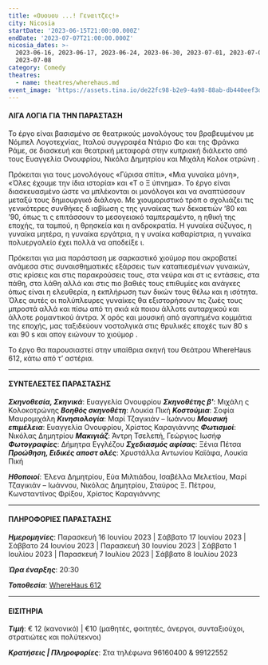 ```yaml
---
title: «Ουουου ...! Γεναιτζες!»
city: Nicosia
startDate: '2023-06-15T21:00:00.000Z'
endDate: '2023-07-07T21:00:00.000Z'
nicosia_dates: >-
  2023-06-16, 2023-06-17, 2023-06-24, 2023-06-30, 2023-07-01, 2023-07-07,
  2023-07-08
category: Comedy
theatres:
  - name: theatres/wherehaus.md
event_image: 'https://assets.tina.io/de22fc98-b2e9-4a98-88ab-db440eef3dc1/Ouu genetzes.jpg'
---
```


#### ΛΙΓΑ ΛΟΓΙΑ ΓΙΑ ΤΗΝ ΠΑΡΑΣΤΑΣΗ

Το έργο είναι βασισμένο σε θεατρικούς μονολόγους του βραβευμένου με Νόμπελ Λογοτεχνίας, Ιταλού
συγγραφέα Ντάριο Φο και της Φράνκα Ράμε, σε διασκευή και θεατρική μεταφορά στην κυπριακή διάλεκτο
από τους Ευαγγελία Ονουφρίου,	Νικόλα Δημητρίου	και Μιχάλη Κολοκ	οτρώνη .

Πρόκειται για τους μονολόγους «Γύρισα σπίτι», «Μια γυναίκα μόνη», «Όλες έχουμε την ίδια ιστορία» και «Τ	ο
Ξ ύπνημα». Το έργο είναι διασκευασμένο ώστε να μπλέκονται οι μονόλογοι και να αναπτύσσουν μεταξύ τους
δημιουργικό διάλογο. Με χιουμοριστικό τρόπ	ο σχολιάζει τις γενικότερες συνθήκες δ	ιαβίωση ς της γυναίκας των δεκαετιών ‘80 και ’90, όπως τι	ς επιτάσσουν το μεσογειακό ταμπεραμέντο,	η ηθική της εποχής, τα ταμπού, η
θρησκεία και η ανδροκρατία. Η γυναίκα σύζυγος, η γυναίκα μητέρα, η γυναίκα εργάτρια, η γ	υναίκα καθαρίστρια, η γυναίκα πολυεργαλείο έχει πολλά να αποδείξε	ι.

Πρόκειται για μια παράσταση με σαρκαστικό χιούμορ που ακροβατεί ανάμεσα στις συναισθηματικές εξάρσεις
των καταπιεσμένων γυναικών, στις κρίσεις και στις παρακρούσεις τους, στα νεύρα και στ	ις εντάσεις, στα πάθη,
στα λάθη αλλά και στις πιο βαθιές τους επιθυμίες και ανάγκες όπως είναι η ελευθερία, η εκπλήρωση των δικών
τους θέλω και η ισότητα. Όλες αυτές οι πολύπλευρες γυναίκες θα εξιστορήσουν τις ζωές τους μπροστά αλλά και
πίσω από τη σκιά κά	ποιου άλλοτε αυταρχικού και άλλοτε ρομαντικού άντρα. Χ	ορός και μουσική	από αγαπημένα κομμάτια της εποχής,	μας ταξιδεύουν νοσταλγικά στις θρυλικές εποχές των 80	s και 90 s και απογ ειώνουν το χιούμορ .

Το έργο θα παρουσιαστεί	στην υπαίθρια σκηνή του Θεάτρου	WhereHaus	612, κάτω από τ’ αστέρια.

***

#### ΣΥΝΤΕΛΕΣΤΕΣ ΠΑΡΑΣΤΑΣΗΣ

***Σκηνοθεσία, Σκηνικά***: Ευαγγελία Ονουφρίου
***Σκηνοθέτης β'***: Μιχάλη	ς Κολοκοτρώνης
***Βοηθός σκηνοθέτη***: Λουκία Πική
***Κοστούμια***: Σοφία Μαυρομιχάλη
***Κινησιολογία***: Μαρί	Τζαγικιάν	– Ιωάννου
***Μουσική επιμέλεια***:	Ευαγγελία Ονουφρίου, Χρίστος Καραγιάννης
***Φωτισμοί***: Νικόλας Δημητρίου
***Μακιγιάζ***: Άντρη Τσελεπή, Γεώργιος Ιωσήφ
***Φωτογραφίες***: Δήμητρα	Εγγλέζου
***Σχεδιασμός αφίσας***: Ξένια Πέτσα
***Προώθηση, Ειδικές αποστ	ολές***: Χρυστάλλα Αντωνίου	Καϊάφα,
Λουκία Πική

***Ηθοποιοί***: Έλενα Δημητρίου, Εύα Μιλτιάδου, Ισαβέλλα Μελετίου, Μαρί Τζαγικιάν	– Ιωάννου, Νικόλας Δημητρίου, Σταύρος Ξ. Πέτρου, Κωνσταντίνος Φρίξου, Χρίστος Καραγιάννης

***

#### ΠΛΗΡΟΦΟΡΙΕΣ ΠΑΡΑΣΤΑΣΗΣ

***Ημερομηνίες***: Παρασκευή 16 Ιουνίου 2023 | Σάββατο 17 Ιουνίου 2023 | Σάββατο 24 Ιουνίου 2023 | Παρασκευή 30 Ιουνίου 2023 | Σάββατο 1 Ιουλίου 2023 | Παρασκευή 7 Ιουλίου 2023 | Σάββατο 8 Ιουλίου 2023

***Ώρα έναρξης***: 20:30

***Τοποθεσία***: [WhereHaus	612](?#map)

***

#### ΕΙΣΙΤΗΡΙΑ

***Τιμή***: € 12 (κανονικό) | €10 (μαθητές, φοιτητές, άνεργοι, συνταξιούχοι, στρατιώτες και πολύτεκνοι)

***Κρατήσεις | Πληροφορίες***: Στα τηλέφωνα 96160400 & 99122552
